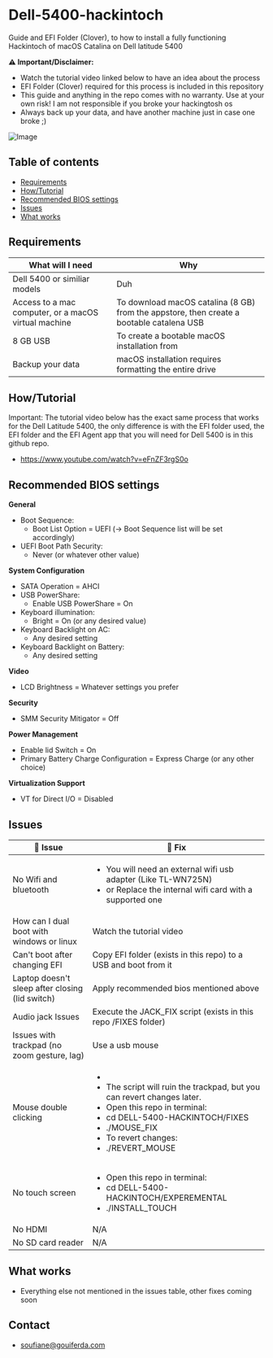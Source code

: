 # Dell-5400-hackintoch

Guide and EFI Folder (Clover), to how to install a fully functioning Hackintoch of macOS Catalina on Dell latitude 5400

**:warning: Important/Disclaimer:**
- Watch the tutorial video linked below to have an idea about the process
- EFI Folder (Clover) required for this process is included in this repository
- This guide and anything in the repo comes with no warranty. Use at your own risk! I am not responsible if you broke your hackingtosh os
- Always back up your data, and have another machine just in case one broke ;)

![Image](https://i.imgur.com/OtSV3bk.png)

## Table of contents

- [Requirements](#requirements)
- [How/Tutorial](#howtutorial)
- [Recommended BIOS settings](#recommended-bios-settings)
- [Issues](#issues)
- [What works](#what-works)

## Requirements

What will I need | Why
------------ | -------------
Dell 5400 or similiar models | Duh
Access to a mac computer, or a macOS virtual machine | To download macOS catalina (8 GB) from the appstore, then create a bootable catalena USB
8 GB USB | To create a bootable macOS installation from
Backup your data | macOS installation requires formatting the entire drive

## How/Tutorial

Important: The tutorial video below has the exact same process that works for the Dell Latitude 5400, the only difference is with the EFI folder used, the EFI folder and the EFI Agent app that you will need for Dell 5400 is in this github repo.

- https://www.youtube.com/watch?v=eFnZF3rgS0o

## Recommended BIOS settings

**General**
- Boot Sequence:
    - Boot List Option = UEFI (-> Boot Sequence list will be set accordingly) 
- UEFI Boot Path Security:
    - Never (or whatever other value)

**System Configuration**
- SATA Operation = AHCI
- USB PowerShare:
    - Enable USB PowerShare = On 
- Keyboard illumination:
    - Bright = On (or any desired value) 
- Keyboard Backlight on AC:
    - Any desired setting 
- Keyboard Backlight on Battery:
    - Any desired setting

**Video**
- LCD Brightness = Whatever settings you prefer

**Security**
- SMM Security Mitigator = Off

**Power Management**
- Enable lid Switch = On
- Primary Battery Charge Configuration = Express Charge (or any other choice) 

**Virtualization Support**
- VT for Direct I/O = Disabled 


## Issues

:construction: Issue | :wrench: Fix
------------ | -------------
No Wifi and bluetooth | <ul><li>You will need an external wifi usb adapter (Like TL-WN725N)</li><li>or Replace the internal wifi card with a supported one</li></ul>
How can I dual boot with windows or linux | Watch the tutorial video
Can't boot after changing EFI | Copy EFI folder (exists in this repo) to a USB and boot from it
Laptop doesn't sleep after closing (lid switch) | Apply recommended bios mentioned above
Audio jack Issues | Execute the JACK_FIX script (exists in this repo /FIXES folder)
Issues with trackpad (no zoom​ gesture, lag) | Use a usb mouse
Mouse double clicking |  <ul><li><li>The script will ruin the trackpad, but you can revert changes later.</li><li>Open this repo in terminal:</li><li>cd DELL-5400-HACKINTOCH/FIXES</li><li>./MOUSE_FIX</li><li>To revert changes:</li><li>./REVERT_MOUSE</li></ul> 
No touch screen |  <ul><li>Open this repo in terminal:</li><li>cd DELL-5400-HACKINTOCH/EXPEREMENTAL</li><li>./INSTALL_TOUCH</li></ul>
No HDMI | N/A
No SD card reader | N/A

## What works

- Everything else not mentioned in the issues table, other fixes coming soon

## Contact

- [soufiane@gouiferda.com](mailto:soufiane@gouiferda.com)
